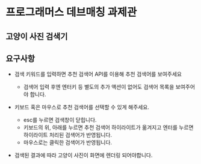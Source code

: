 # 프로그래머스 데브매칭 과제관

## 고양이 사진 검색기

## 요구사항

- 검색 키워드를 입력하면 추천 검색어 API를 이용해 추천 검색어를 보여주세요

  - 검색어 입력 후엔 엔터키 등 별도의 추가 액션이 없어도 검색어 목록을 보여주어야 합니다.

- 키보드 혹은 마우스로 추천 검색어를 선택할 수 있게 해주세요.
  - esc를 누르면 검색창이 닫힙니다.
  - 키보드의 위, 아래를 누르면 추천 검색어 하이라이트가 옮겨지고 엔터를 누르면 하이라이트 처리된 검색어가 반영됩니다.
  - 마우스로는 클릭한 검색어가 반영됩니다.
- 검색된 결과에 따라 고양이 사진이 화면에 렌더링 되어야합니다.
